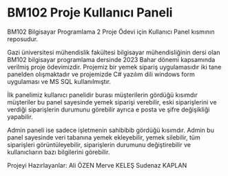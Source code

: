 # BM102 Proje Kullanıcı Paneli
BM102 Bilgisayar Programlama 2 Proje Ödevi için Kullanıcı Panel kısmının reposudur.

Gazi üniversitesi mühendislik fakültesi bilgisayar mühendisliğinin dersi olan BM102 bilgisayar programlama dersinde 2023 Bahar dönemi kapsamında verilmiş proje ödevimizdir.
Projemiz bir yemek sipariş uygulamasıdır iki tane panelden olışmaktadır ve projemizde C# yazılım dili windows form uygulaması ve MS SQL kullanılmıştır.

İlk panelimiz kullanıcı panelidir burası müşterilerin gördüğü kısımdır müşteriler bu panel sayesinde yemek siparişi verebilir,
eski siparişlerini ve verdiği siparişlerin durumunu görebilir ayrıca e posta ve şifre değişikliği yapabilir.

Admin paneli ise sadece işletmenin sahibibib gördüğü kısımdır. Admin bu panel sayesinde veri tabanına yemek ekleyebilir, yemek silebilir, tüm siparişleri görüntüleyebilir,
siparişlerin durumunu değiştirebilir ve kullanıclıarın bazı bilgilerini görebilir.

Projeyi Hazırlayanlar:
Ali ÖZEN
Merve KELEŞ
Sudenaz KAPLAN


